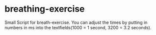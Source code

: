 # breathing-exercise

Small Script for breath-exercise. You can adjust the times by putting in numbers in ms into the textfields(1000 = 1 second, 3200 = 3.2 seconds).
